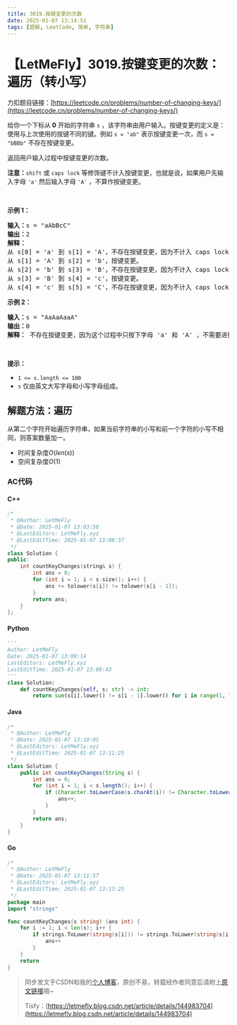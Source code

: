 ```yaml
---
title: 3019.按键变更的次数
date: 2025-01-07 13:14:51
tags: [题解, LeetCode, 简单, 字符串]
---
```


# 【LetMeFly】3019.按键变更的次数：遍历（转小写）

力扣题目链接：[https://leetcode.cn/problems/number-of-changing-keys/](https://leetcode.cn/problems/number-of-changing-keys/)

<p>给你一个下标从<strong> 0</strong> 开始的字符串 <code>s</code> ，该字符串由用户输入。按键变更的定义是：使用与上次使用的按键不同的键。例如 <code>s = "ab"</code> 表示按键变更一次，而 <code>s = "bBBb"</code> 不存在按键变更。</p>

<p>返回用户输入过程中按键变更的次数。</p>

<p><strong>注意：</strong><code>shift</code> 或 <code>caps lock</code> 等修饰键不计入按键变更，也就是说，如果用户先输入字母 <code>'a'</code> 然后输入字母 <code>'A'</code> ，不算作按键变更。</p>

<p>&nbsp;</p>

<p><strong class="example">示例 1：</strong></p>

<pre>
<strong>输入：</strong>s = "aAbBcC"
<strong>输出：</strong>2
<strong>解释：</strong> 
从 s[0] = 'a' 到 s[1] = 'A'，不存在按键变更，因为不计入 caps lock 或 shift 。
从 s[1] = 'A' 到 s[2] = 'b'，按键变更。
从 s[2] = 'b' 到 s[3] = 'B'，不存在按键变更，因为不计入 caps lock 或 shift 。
从 s[3] = 'B' 到 s[4] = 'c'，按键变更。
从 s[4] = 'c' 到 s[5] = 'C'，不存在按键变更，因为不计入 caps lock 或 shift 。
</pre>

<p><strong class="example">示例 2：</strong></p>

<pre>
<strong>输入：</strong>s = "AaAaAaaA"
<strong>输出：</strong>0
<strong>解释：</strong> 不存在按键变更，因为这个过程中只按下字母 'a' 和 'A' ，不需要进行按键变更。<!-- notionvc: 8849fe75-f31e-41dc-a2e0-b7d33d8427d2 -->
</pre>

<p>&nbsp;</p>

<p><strong>提示：</strong></p>

<ul>
	<li><code>1 &lt;= s.length &lt;= 100</code></li>
	<li><code>s</code> 仅由英文大写字母和小写字母组成。</li>
</ul>


    
## 解题方法：遍历

从第二个字符开始遍历字符串，如果当前字符串的小写和前一个字符的小写不相同，则答案数量加一。

+ 时间复杂度$O(len(s))$
+ 空间复杂度$O(1)$

### AC代码

#### C++

```cpp
/*
 * @Author: LetMeFly
 * @Date: 2025-01-07 13:03:56
 * @LastEditors: LetMeFly.xyz
 * @LastEditTime: 2025-01-07 13:08:37
 */
class Solution {
public:
    int countKeyChanges(string& s) {
        int ans = 0;
        for (int i = 1; i < s.size(); i++) {
            ans += tolower(s[i]) != tolower(s[i - 1]);
        }
        return ans;
    }
};
```

#### Python

```python
'''
Author: LetMeFly
Date: 2025-01-07 13:09:14
LastEditors: LetMeFly.xyz
LastEditTime: 2025-01-07 13:09:43
'''
class Solution:
    def countKeyChanges(self, s: str) -> int:
        return sum(s[i].lower() != s[i - 1].lower() for i in range(1, len(s)))
```

#### Java

```java
/*
 * @Author: LetMeFly
 * @Date: 2025-01-07 13:10:05
 * @LastEditors: LetMeFly.xyz
 * @LastEditTime: 2025-01-07 13:11:25
 */
class Solution {
    public int countKeyChanges(String s) {
        int ans = 0;
        for (int i = 1; i < s.length(); i++) {
            if (Character.toLowerCase(s.charAt(i)) != Character.toLowerCase(s.charAt(i - 1))) {
                ans++;
            }
        }
        return ans;
    }
}
```

#### Go

```go
/*
 * @Author: LetMeFly
 * @Date: 2025-01-07 13:11:57
 * @LastEditors: LetMeFly.xyz
 * @LastEditTime: 2025-01-07 13:13:25
 */
package main
import "strings"

func countKeyChanges(s string) (ans int) {
    for i := 1; i < len(s); i++ {
        if strings.ToLower(string(s[i])) != strings.ToLower(string(s[i - 1])) {
            ans++
        }
    }
    return
}
```

> 同步发文于CSDN和我的[个人博客](https://blog.letmefly.xyz/)，原创不易，转载经作者同意后请附上[原文链接](https://blog.letmefly.xyz/2025/01/07/LeetCode%203019.%E6%8C%89%E9%94%AE%E5%8F%98%E6%9B%B4%E7%9A%84%E6%AC%A1%E6%95%B0/)哦~
>
> Tisfy：[https://letmefly.blog.csdn.net/article/details/144983704](https://letmefly.blog.csdn.net/article/details/144983704)
